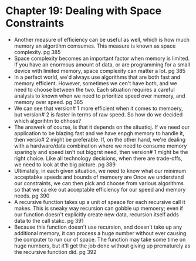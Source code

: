 # Chapter 19: Dealing with Space Constraints

- Another measure of efficiency can be useful as well, which is how much memory an algortihm comsumes. This measure is known as space complexity. pg 385
- Space complexity becomes an important factor when memory is limited. If you have an enormous amount of data, or are programming for a small device with limited
memory, space complexity can matter a lot. pg 385
- In a perfect world, we'd always use algorithms that are both fast and memory efficient. However, sometimes we cen't have both, and we need to choose between the two.
Each situation requires a careful analysis to known when we need to prioritize speed over memory, and memory over speed. pg 385
- We can see that version# 1 more efficient when it comes to memoery, but version# 2 is faster in terms of raw speed. So how do we decided which algorihtm to chhose?
- The answerk of course, is that it depends on the situatioj. If we need our application to be blazing fast and we have enpgh memory to handle it, then versio# 2
might be preferable. If, on the other hand, we're dealing with a hardware/data combination where we need to consume memory sparingly and speed isn't out biggrst need,
then version# 1 might be the right choice. Like all technology decisions, when there are trade-offs, we need to look at the big picture. pg 389
- Ultimately, in each given situation, we need to know what our minimum acceptabke speeds and bounds of memoery are Once we understand our constraints, we can then pick
and choose from various algorithms so that we ca eke out acceptable efficiency for our speed and memory needs. pg 390
- A recursive function takes up a unit of speace for each recursive call it makes. This is sneaky way recursion can gobble up memoery; even if our function doesn't explicitly 
create new data, recursion itself adds data to the call stakc. pg 391
- Because this function doesn't use recursion, and doesn't take up any additional memory, it can process a huge number without ever causing the computer to run our of space.
The function may take some time on huge numbers, but it'll get the job done without giving up prematurely as the recursive function did. pg 392

